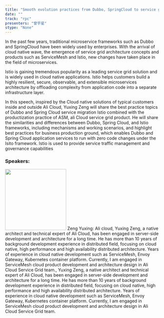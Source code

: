 ```yaml
---
title: "Smooth evolution practices from Dubbo, SpringCloud to service grid"
date: "" 
track: "rpc"
presenters: "曾宇星"
stype: "None"
---
```

In the past few years, traditional microservice frameworks such as Dubbo and SpringCloud have been widely used by enterprises. With the arrival of cloud native wave, the emergence of service grid architecture concepts and products such as ServiceMesh and Istio, new changes have taken place in the field of microservices.

Istio is gaining tremendous popularity as a leading service grid solution and is widely used in cloud native applications. Istio helps customers build a highly resilient, secure, observable, and extensible microservices architecture by offloading complexity from application code into a separate infrastructure layer.

In this speech, inspired by the Cloud native solutions of typical customers inside and outside Ali Cloud, Yuxing Zeng will share the best practice topics of Dubbo and Spring Cloud service migration Istio combined with the productization practice of ASM, ali Cloud service grid product. He will share the similarities and differences between Dubbo, Spring Cloud, and Istio frameworks, including mechanisms and working scenarios, and highlight best practices for business production ground, which enables Dubbo and Spring Cloud application services to run with zero code changes under the Isito framework. Istio is used to provide service traffic management and governance capabilities
 ### Speakers: 
 <img src="images/speaker/1085.png" width="200" />
 Zeng Yuxing: Ali cloud, Yuxing Zeng, a native architect and technical expert of Ali Cloud, has been engaged in server-side development and architecture for a long time. He has more than 10 years of background development experience in distributed field, focusing on cloud native, high performance and high availability distributed architecture. Years of experience in cloud native development such as ServiceMesh, Envoy Gateway, Kubernetes container platform. Currently, I am engaged in ServiceMesh cloud product development and architecture design in Ali Cloud Service Grid team., Yuxing Zeng, a native architect and technical expert of Ali Cloud, has been engaged in server-side development and architecture for a long time. He has more than 10 years of background development experience in distributed field, focusing on cloud native, high performance and high availability distributed architecture. Years of experience in cloud native development such as ServiceMesh, Envoy Gateway, Kubernetes container platform. Currently, I am engaged in ServiceMesh cloud product development and architecture design in Ali Cloud Service Grid team.
 